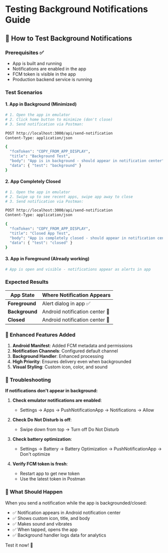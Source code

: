 # Testing Background Notifications Guide

## 🔔 How to Test Background Notifications

### Prerequisites ✅
- App is built and running
- Notifications are enabled in the app
- FCM token is visible in the app
- Production backend service is running

### Test Scenarios

#### 1. **App in Background** (Minimized)
```bash
# 1. Open the app in emulator
# 2. Click home button to minimize (don't close)
# 3. Send notification via Postman:

POST http://localhost:3000/api/send-notification
Content-Type: application/json

{
  "fcmToken": "COPY_FROM_APP_DISPLAY",
  "title": "Background Test",
  "body": "App is in background - should appear in notification center",
  "data": { "test": "background" }
}
```

#### 2. **App Completely Closed**
```bash
# 1. Open the app in emulator
# 2. Swipe up to see recent apps, swipe app away to close
# 3. Send notification via Postman:

POST http://localhost:3000/api/send-notification
Content-Type: application/json

{
  "fcmToken": "COPY_FROM_APP_DISPLAY", 
  "title": "Closed App Test",
  "body": "App is completely closed - should appear in notification center",
  "data": { "test": "closed" }
}
```

#### 3. **App in Foreground** (Already working)
```bash
# App is open and visible - notifications appear as alerts in app
```

### Expected Results

| App State | Where Notification Appears |
|-----------|----------------------------|
| **Foreground** | Alert dialog in app ✅ |
| **Background** | Android notification center 🎯 |
| **Closed** | Android notification center 🎯 |

### 🔧 Enhanced Features Added

1. **Android Manifest**: Added FCM metadata and permissions
2. **Notification Channels**: Configured default channel
3. **Background Handler**: Enhanced processing
4. **High Priority**: Ensures delivery even when backgrounded
5. **Visual Styling**: Custom icon, color, and sound

### 🐛 Troubleshooting

**If notifications don't appear in background:**

1. **Check emulator notifications are enabled**:
   - Settings → Apps → PushNotificationApp → Notifications → Allow
   
2. **Check Do Not Disturb is off**:
   - Swipe down from top → Turn off Do Not Disturb
   
3. **Check battery optimization**:
   - Settings → Battery → Battery Optimization → PushNotificationApp → Don't optimize

4. **Verify FCM token is fresh**:
   - Restart app to get new token
   - Use the latest token in Postman

### 🎯 What Should Happen

When you send a notification while the app is backgrounded/closed:
- ✅ Notification appears in Android notification center
- ✅ Shows custom icon, title, and body
- ✅ Makes sound and vibrates
- ✅ When tapped, opens the app
- ✅ Background handler logs data for analytics

Test it now! 🚀